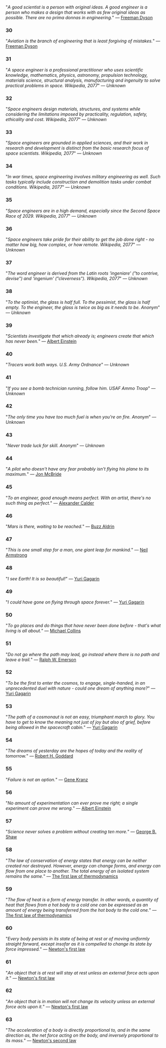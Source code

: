 "_A good scientist is a person with original ideas. A good engineer is a person who makes a design that works with as few original ideas as possible. There are no prima donnas in engineering._" — [Freeman Dyson](https://en.wikipedia.org/wiki/Freeman_Dyson)

### 30

"_Aviation is the branch of engineering that is least forgiving of mistakes._" — [Freeman Dyson](https://en.wikipedia.org/wiki/Freeman_Dyson)

### 31

"_A space engineer is a professional practitioner who uses scientific knowledge, mathematics, physics, astronomy, propulsion technology, materials science, structural analysis, manufacturing and ingenuity to solve practical problems in space. Wikipedia, 2077_" — _Unknown_

### 32

"_Space engineers design materials, structures, and systems while considering the limitations imposed by practicality, regulation, safety, ethicality and cost. Wikipedia, 2077_" — _Unknown_

### 33

"_Space engineers are grounded in applied sciences, and their work in research and development is distinct from the basic research focus of space scientists. Wikipedia, 2077_" — _Unknown_

### 34

"_In war times, space engineering involves military engineering as well. Such tasks typically include construction and demolition tasks under combat conditions. Wikipedia, 2077_" — _Unknown_

### 35

"_Space engineers are in a high demand, especially since the Second Space Race of 2029. Wikipedia, 2077_" — _Unknown_

### 36

"_Space engineers take pride for their ability to get the job done right - no matter how big, how complex, or how remote. Wikipedia, 2077_" — _Unknown_

### 37

"_The word engineer is derived from the Latin roots 'ingeniare' ("to contrive, devise") and 'ingenium' ("cleverness"). Wikipedia, 2077_" — _Unknown_

### 38

"_To the optimist, the glass is half full. To the pessimist, the glass is half empty. To the engineer, the glass is twice as big as it needs to be. Anonym_" — _Unknown_

### 39

"_Scientists investigate that which already is; engineers create that which has never been._" — [Albert Einstein](https://en.wikipedia.org/wiki/Albert_Einstein)

### 40

"_Tracers work both ways. U.S. Army Ordnance_" — _Unknown_

### 41

"_If you see a bomb technician running, follow him. USAF Ammo Troop_" — _Unknown_

### 42

"_The only time you have too much fuel is when you're on fire. Anonym_" — _Unknown_

### 43

"_Never trade luck for skill. Anonym_" — _Unknown_

### 44

"_A pilot who doesn't have any fear probably isn't flying his plane to its maximum._" — [Jon McBride](https://en.wikipedia.org/wiki/Jon_McBride)

### 45

"_To an engineer, good enough means perfect. With an artist, there's no such thing as perfect._" — [Alexander Calder](https://en.wikipedia.org/wiki/Alexander_Calder)

### 46

"_Mars is there, waiting to be reached._" — [Buzz Aldrin](https://en.wikipedia.org/wiki/Buzz_Aldrin)

### 47

"_This is one small step for a man, one giant leap for mankind._" — [Neil Armstrong](https://en.wikipedia.org/wiki/Neil_Armstrong)

### 48

"_I see Earth! It is so beautiful!_" — [Yuri Gagarin](https://en.wikipedia.org/wiki/Yuri_Gagarin)

### 49

"_I could have gone on flying through space forever._" — [Yuri Gagarin](https://en.wikipedia.org/wiki/Yuri_Gagarin)

### 50

"_To go places and do things that have never been done before - that's what living is all about._" — [Michael Collins](https://en.wikipedia.org/wiki/Michael_Collins)

### 51

"_Do not go where the path may lead, go instead where there is no path and leave a trail._" — [Ralph W. Emerson](https://en.wikipedia.org/wiki/Ralph_Waldo_Emerson)

### 52

"_To be the first to enter the cosmos, to engage, single-handed, in an unprecedented duel with nature - could one dream of anything more?_" — [Yuri Gagarin](https://en.wikipedia.org/wiki/Yuri_Gagarin)

### 53

"_The path of a cosmonaut is not an easy, triumphant march to glory. You have to get to know the meaning not just of joy but also of grief, before being allowed in the spacecraft cabin._" — [Yuri Gagarin](https://en.wikipedia.org/wiki/Yuri_Gagarin)

### 54

"_The dreams of yesterday are the hopes of today and the reality of tomorrow._" — [Robert H. Goddard](https://en.wikipedia.org/wiki/Robert_H._Goddard)

### 55

"_Failure is not an option._" — [Gene Kranz](https://en.wikipedia.org/wiki/Gene_Kranz)

### 56

"_No amount of experimentation can ever prove me right; a single experiment can prove me wrong._" — [Albert Einstein](https://en.wikipedia.org/wiki/Albert_Einstein)

### 57

"_Science never solves a problem without creating ten more._" — [George B. Shaw](https://en.wikipedia.org/wiki/George_Bernard_Shaw)

### 58

"_The law of conservation of energy states that energy can be neither created nor destroyed. However, energy can change forms, and energy can flow from one place to another. The total energy of an isolated system remains the same._" — [The first law of thermodynamics](https://en.wikipedia.org/wiki/Laws_of_thermodynamics#First_law)

### 59

"_The flow of heat is a form of energy transfer. In other words, a quantity of heat that flows from a hot body to a cold one can be expressed as an amount of energy being transferred from the hot body to the cold one._" — [The first law of thermodynamics](https://en.wikipedia.org/wiki/Laws_of_thermodynamics#First_law)

### 60

"_Every body persists in its state of being at rest or of moving uniformly straight forward, except insofar as it is compelled to change its state by force impressed._" — [Newton's first law](https://en.wikipedia.org/wiki/Newton's_laws_of_motion#Newton.27s_first_law)

### 61

"_An object that is at rest will stay at rest unless an external force acts upon it._" — [Newton's first law](https://en.wikipedia.org/wiki/Newton's_laws_of_motion#Newton.27s_first_law)

### 62

"_An object that is in motion will not change its velocity unless an external force acts upon it._" — [Newton's first law](https://en.wikipedia.org/wiki/Newton's_laws_of_motion#Newton.27s_first_law)

### 63

"_The acceleration of a body is directly proportional to, and in the same direction as, the net force acting on the body, and inversely proportional to its mass._" — [Newton's second law](https://en.wikipedia.org/wiki/Newton's_laws_of_motion#Newton.27s_second_law)

